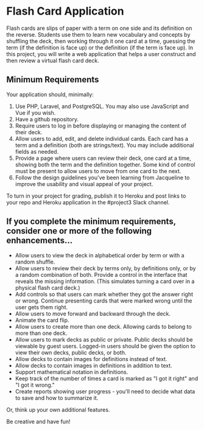 # Flash Card Application

Flash cards are slips of paper with a term on one side and its definition on the reverse. Students use them to learn new vocabulary and concepts by shuffling the deck, then working through it one card at a time, guessing the term (if the definition is face up) or the definition (if the term is face up). In this project, you will write a web application that helps a user construct and then review a virtual flash card deck.

## Minimum Requirements

Your application should, minimally:

1. Use PHP, Laravel, and PostgreSQL. You may also use JavaScript and Vue if you wish.
2. Have a github repository.
3. Require users to log in before displaying or managing the content of their deck.
4. Allow users to add, edit, and delete individual cards. Each card has a term and a definition (both are strings/text). You may include additional fields as needed.
5. Provide a page where users can review their deck, one card at a time, showing both the term and the definition together. Some kind of control must be present to allow users to move from one card to the next.
6. Follow the design guidelines you've been learning from Jacqueline to improve the usability and visual appeal of your project.

To turn in your project for grading, publish it to Heroku and post links to your repo and Heroku application in the #project3 Slack channel.

## If you complete the minimum requirements, consider one or more of the following enhancements...

* Allow users to view the deck in alphabetical order by term or with a random shuffle.
* Allow users to review their deck by terms only, by definitions only, or by a random combination of both. Provide a control in the interface that reveals the missing information. (This simulates turning a card over in a physical flash card deck.)
* Add controls so that users can mark whether they got the answer right or wrong. Continue presenting cards that were marked wrong until the user gets them right.
* Allow users to move forward and backward through the deck.
* Animate the card flip.
* Allow users to create more than one deck. Allowing cards to belong to more than one deck.
* Allow users to mark decks as public or private. Public decks should be viewable by guest users. Logged-in users should be given the option to view their own decks, public decks, or both.
* Allow decks to contain images for definitions instead of text.
* Allow decks to contain images in definitions in addition to text.
* Support mathematical notation in definitions.
* Keep track of the number of times a card is marked as "I got it right" and "I got it wrong."
* Create reports showing user progress - you'll need to decide what data to save and how to summarize it.

Or, think up your own additional features.

Be creative and have fun! 
